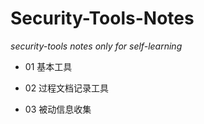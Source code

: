 # Security-Tools-Notes
*security-tools notes only for self-learning*

* 01 基本工具


* 02 过程文档记录工具


* 03 被动信息收集
